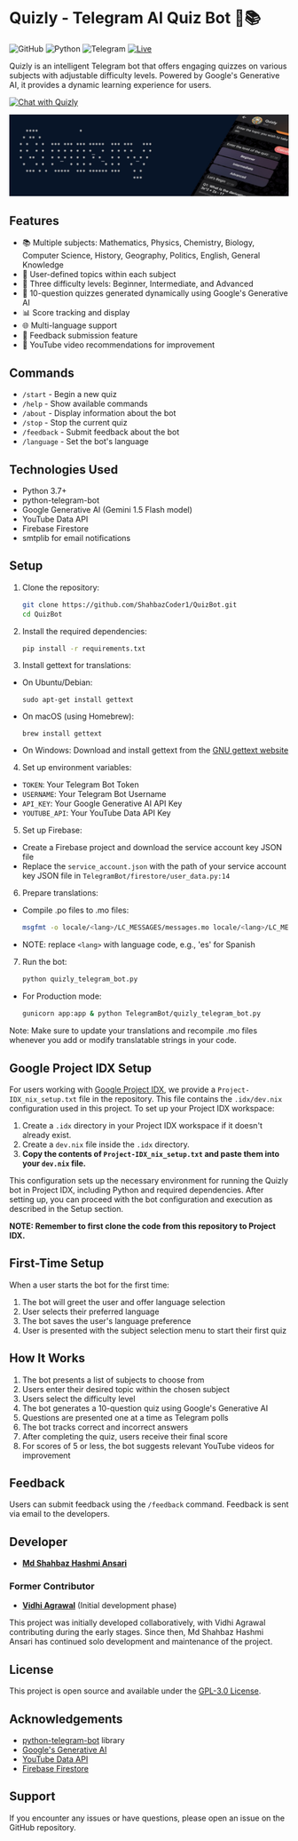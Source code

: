 # Quizly - Telegram AI Quiz Bot 🤖📚

![GitHub](https://img.shields.io/github/license/ShahbazCoder1/QuizBot)
![Python](https://img.shields.io/badge/python-3.7%2B-blue)
![Telegram](https://img.shields.io/badge/Telegram-Bot-blue?logo=telegram)
[![Live](https://img.shields.io/badge/Live-Quizly%20Bot-brightgreen?style=flat&logo=telegram)](https://bot-d5sa.onrender.com)

Quizly is an intelligent Telegram bot that offers engaging quizzes on various subjects with adjustable difficulty levels. Powered by Google's Generative AI, it provides a dynamic learning experience for users.

[![Chat with Quizly](https://img.shields.io/badge/Chat%20with-Quizly-blue?style=for-the-badge&logo=telegram)](https://t.me/@Quisly_Bot)

![Quizly Banner](https://github.com/ShahbazCoder1/QuizBot/blob/main/Images/Quizly%20Banner.jpg)

## Features

- 📚 Multiple subjects: Mathematics, Physics, Chemistry, Biology, Computer Science, History, Geography, Politics, English, General Knowledge
- 🎯 User-defined topics within each subject
- 🔢 Three difficulty levels: Beginner, Intermediate, and Advanced
- 🧠 10-question quizzes generated dynamically using Google's Generative AI
- 📊 Score tracking and display
- 🌐 Multi-language support
- 📝 Feedback submission feature
- 🎥 YouTube video recommendations for improvement

## Commands

- `/start` - Begin a new quiz
- `/help` - Show available commands
- `/about` - Display information about the bot
- `/stop` - Stop the current quiz
- `/feedback` - Submit feedback about the bot
- `/language` - Set the bot's language

## Technologies Used

- Python 3.7+
- python-telegram-bot
- Google Generative AI (Gemini 1.5 Flash model)
- YouTube Data API
- Firebase Firestore
- smtplib for email notifications

## Setup

1. Clone the repository:
   
   ```Bash
   git clone https://github.com/ShahbazCoder1/QuizBot.git
   cd QuizBot
2. Install the required dependencies:

   ```Bash
   pip install -r requirements.txt
3. Install gettext for translations:
- On Ubuntu/Debian:
  ```
  sudo apt-get install gettext
  ```
- On macOS (using Homebrew):
  ```
  brew install gettext
  ```
- On Windows:
  Download and install gettext from the [GNU gettext website](https://www.gnu.org/software/gettext/)

4. Set up environment variables:
- `TOKEN`: Your Telegram Bot Token
- `USERNAME`: Your Telegram Bot Username
- `API_KEY`: Your Google Generative AI API Key
- `YOUTUBE_API`: Your YouTube Data API Key

5. Set up Firebase:
- Create a Firebase project and download the service account key JSON file
- Replace the `service_account.json` with the path of your service account key JSON file in `TelegramBot/firestore/user_data.py:14`
  
6. Prepare translations:
- Compile .po files to .mo files:
   ```Bash
   msgfmt -o locale/<lang>/LC_MESSAGES/messages.mo locale/<lang>/LC_MESSAGES/messages.po
- NOTE: replace `<lang>` with language code, e.g., 'es' for Spanish

7. Run the bot:
   ```Bash
   python quizly_telegram_bot.py
  - For Production mode:
    ```Bash
    gunicorn app:app & python TelegramBot/quizly_telegram_bot.py
Note: Make sure to update your translations and recompile .mo files whenever you add or modify translatable strings in your code.

## Google Project IDX Setup

For users working with [Google Project IDX](https://idx.google.com/), we provide a `Project-IDX_nix_setup.txt` file in the repository. This file contains the `.idx/dev.nix` configuration used in this project. To set up your Project IDX workspace:

1. Create a `.idx` directory in your Project IDX workspace if it doesn't already exist.
2. Create a `dev.nix` file inside the `.idx` directory.
3. **Copy the contents of `Project-IDX_nix_setup.txt` and paste them into your `dev.nix` file.**

This configuration sets up the necessary environment for running the Quizly bot in Project IDX, including Python and required dependencies. After setting up, you can proceed with the bot configuration and execution as described in the Setup section.

**NOTE: Remember to first clone the code from this repository to Project IDX.**

## First-Time Setup

When a user starts the bot for the first time:

1. The bot will greet the user and offer language selection
2. User selects their preferred language
3. The bot saves the user's language preference
4. User is presented with the subject selection menu to start their first quiz

## How It Works

1. The bot presents a list of subjects to choose from
2. Users enter their desired topic within the chosen subject
3. Users select the difficulty level
4. The bot generates a 10-question quiz using Google's Generative AI
5. Questions are presented one at a time as Telegram polls
6. The bot tracks correct and incorrect answers
7. After completing the quiz, users receive their final score
8. For scores of 5 or less, the bot suggests relevant YouTube videos for improvement

## Feedback

Users can submit feedback using the `/feedback` command. Feedback is sent via email to the developers.

## Developer

- **[Md Shahbaz Hashmi Ansari](https://github.com/ShahbazCoder1)**

### Former Contributor

- **[Vidhi Agrawal](https://github.com/Vidhi-28)** (Initial development phase)

This project was initially developed collaboratively, with Vidhi Agrawal contributing during the early stages. Since then, Md Shahbaz Hashmi Ansari has continued solo development and maintenance of the project.

## License

This project is open source and available under the [GPL-3.0 License](LICENSE).

## Acknowledgements

- [python-telegram-bot](https://github.com/python-telegram-bot/python-telegram-bot) library
- [Google's Generative AI](https://developers.generativeai.google/)
- [YouTube Data API](https://developers.google.com/youtube/v3)
- [Firebase Firestore](https://firebase.google.com/docs/firestore)

## Support

If you encounter any issues or have questions, please open an issue on the GitHub repository.
